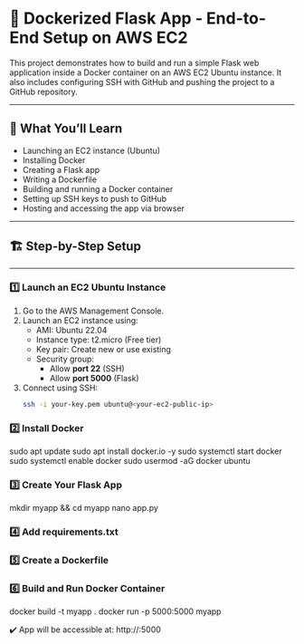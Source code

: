 # 🐳 Dockerized Flask App - End-to-End Setup on AWS EC2

This project demonstrates how to build and run a simple Flask web application inside a Docker container on an AWS EC2 Ubuntu instance.
It also includes configuring SSH with GitHub and pushing the project to a GitHub repository.

---

## 🚀 What You’ll Learn

- Launching an EC2 instance (Ubuntu)
- Installing Docker
- Creating a Flask app
- Writing a Dockerfile
- Building and running a Docker container
- Setting up SSH keys to push to GitHub
- Hosting and accessing the app via browser

---

## 🏗️ Step-by-Step Setup

---

### 1️⃣ Launch an EC2 Ubuntu Instance

1. Go to the AWS Management Console.
2. Launch an EC2 instance using:
   - AMI: Ubuntu 22.04
   - Instance type: t2.micro (Free tier)
   - Key pair: Create new or use existing
   - Security group:
     - Allow **port 22** (SSH)
     - Allow **port 5000** (Flask)
3. Connect using SSH:
   ```bash
   ssh -i your-key.pem ubuntu@<your-ec2-public-ip>

### 2️⃣ Install Docker

sudo apt update
sudo apt install docker.io -y
sudo systemctl start docker
sudo systemctl enable docker
sudo usermod -aG docker ubuntu

### 3️⃣ Create Your Flask App
mkdir myapp && cd myapp
nano app.py

### 4️⃣ Add requirements.txt

### 5️⃣ Create a Dockerfile

### 6️⃣ Build and Run Docker Container

docker build -t myapp .
docker run -p 5000:5000 myapp

✔️ App will be accessible at:
http://<your-ec2-public-ip>:5000


